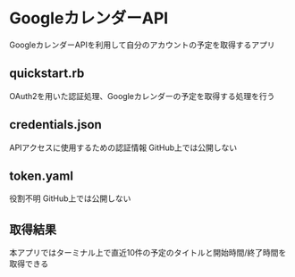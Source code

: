 # GoogleカレンダーAPI
GoogleカレンダーAPIを利用して自分のアカウントの予定を取得するアプリ

## quickstart.rb
OAuth2を用いた認証処理、Googleカレンダーの予定を取得する処理を行う

## credentials.json
APIアクセスに使用するための認証情報
GitHub上では公開しない

## token.yaml
役割不明
GitHub上では公開しない

## 取得結果
本アプリではターミナル上で直近10件の予定のタイトルと開始時間/終了時間を取得できる
